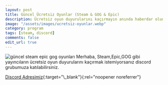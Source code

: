 ```yaml
---
layout: post
title: Güncel Ücretsiz Oyunlar (Steam & GOG & Epic)
description: Ücretsiz oyun duyurularını kaçırmayın anında haberdar olun.
image: "/assets/images/ucretsiz-oyunlar.webp"
category: program
tags: [steam, discord]
comments: false
edit_url: true
---
```


![güncel steam epic gog oyunları](/assets/images/ucretsiz-oyunlar.webp)
Merhaba, Steam,Epic,GOG gibi yayıncıların ücretsiz oyun duyurularını kaçırmak istemiyorsanız discord grubumuza katılabilirsiniz.

[Discord Adresimiz](https://discord.gg/da3Su8s "https://discord.gg/da3Su8s"){:target="\_blank"}{:rel="noopener noreferrer"}
